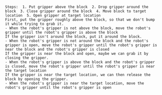 
    Steps:  1. Put gripper above the block  2. Drop gripper around the block  3. Close gripper around the block  4. Move block to target location  5. Open gripper at target location 
    First, put the gripper roughly above the block, so that we don't bump it while trying to grab it.
    - When the robot's gripper is not above the block, move the robot's gripper until the robot's gripper is above the block
    If the gripper isn't around the block, put it around the block.
    - When the robot's gripper is not around the block and the robot's gripper is open, move the robot's gripper until the robot's gripper is near the block and the robot's gripper is closed
    If the gripper is near the block and open, maybe we can grab it by closing the gripper.
    - When the robot's gripper is above the block and the robot's gripper is closed, move the robot's gripper until the robot's gripper is near the target location
    If the gripper is near the target location, we can then release the block by opening the gripper.
    - When the robot's gripper is near the target location, move the robot's gripper until the robot's gripper is open
